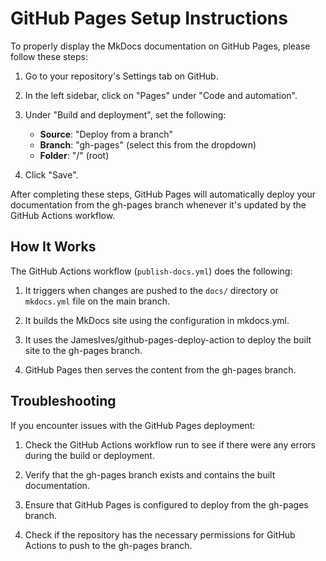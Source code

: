 # GitHub Pages Setup Instructions

To properly display the MkDocs documentation on GitHub Pages, please follow these steps:

1. Go to your repository's Settings tab on GitHub.

2. In the left sidebar, click on "Pages" under "Code and automation".

3. Under "Build and deployment", set the following:
   - **Source**: "Deploy from a branch"
   - **Branch**: "gh-pages" (select this from the dropdown)
   - **Folder**: "/" (root)

4. Click "Save".

After completing these steps, GitHub Pages will automatically deploy your documentation from the gh-pages branch whenever it's updated by the GitHub Actions workflow.

## How It Works

The GitHub Actions workflow (`publish-docs.yml`) does the following:

1. It triggers when changes are pushed to the `docs/` directory or `mkdocs.yml` file on the main branch.

2. It builds the MkDocs site using the configuration in mkdocs.yml.

3. It uses the JamesIves/github-pages-deploy-action to deploy the built site to the gh-pages branch.

4. GitHub Pages then serves the content from the gh-pages branch.

## Troubleshooting

If you encounter issues with the GitHub Pages deployment:

1. Check the GitHub Actions workflow run to see if there were any errors during the build or deployment.

2. Verify that the gh-pages branch exists and contains the built documentation.

3. Ensure that GitHub Pages is configured to deploy from the gh-pages branch.

4. Check if the repository has the necessary permissions for GitHub Actions to push to the gh-pages branch.